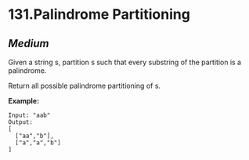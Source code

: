 131.Palindrome Partitioning
========

*Medium*
--------

Given a string s, partition s such that every substring of the partition is a palindrome.

Return all possible palindrome partitioning of s.

**Example:**

    Input: "aab"
    Output:
    [
      ["aa","b"],
      ["a","a","b"]
    ]
